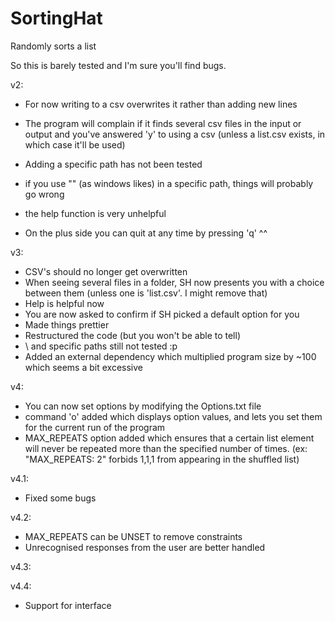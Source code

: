 # SortingHat
Randomly sorts a list

So this is barely tested and I'm sure you'll find bugs.
 
v2:

- For now writing to a csv overwrites it rather than adding new lines
- The program will complain if it finds several csv files in the input or output and you've answered 'y' to using a csv (unless a list.csv exists, in which case it'll be used)
- Adding a specific path has not been tested
- if you use "\" (as windows likes) in a specific path, things will probably go wrong
- the help function is very unhelpful

- On the plus side you can quit at any time by pressing 'q' ^^

v3:

- CSV's should no longer get overwritten
- When seeing several files in a folder, SH now presents you with a choice between them (unless one is 'list.csv'. I might remove that)
- Help is helpful now
- You are now asked to confirm if SH picked a default option for you
- Made things prettier
- Restructured the code (but you won't be able to tell)
- \ and specific paths still not tested :p
- Added an external dependency which multiplied program size by ~100 which seems a bit excessive

v4: 

- You can now set options by modifying the Options.txt file
- command 'o' added which displays option values, and lets you set them for the current run of the program
- MAX_REPEATS option added which ensures that a certain list element will never be repeated more than the specified number of times. 
(ex: "MAX_REPEATS: 2" forbids 1,1,1 from appearing in the shuffled list) 

v4.1:

- Fixed some bugs

v4.2:

- MAX_REPEATS can be UNSET to remove constraints
- Unrecognised responses from the user are better handled


v4.3:

v4.4:

- Support for interface

